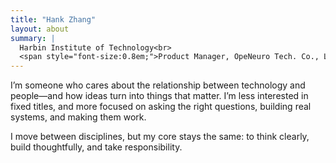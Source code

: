 ```yaml
---
title: "Hank Zhang"
layout: about
summary: |
  Harbin Institute of Technology<br>
  <span style="font-size:0.8em;">Product Manager, OpeNeuro Tech. Co., Ltd.</span>
---
```


  <p>I’m someone who cares about the relationship between technology and people—and how ideas turn into things that matter. I’m less interested in fixed titles, and more focused on asking the right questions, building real systems, and making them work.</p>
  <p>I move between disciplines, but my core stays the same: to think clearly, build thoughtfully, and take responsibility.</p>

